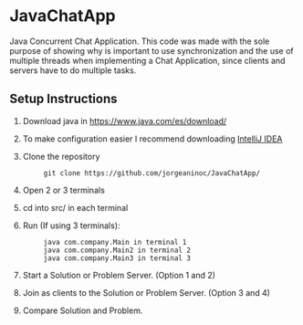 # JavaChatApp
Java Concurrent Chat Application.
This code was made with the sole purpose of showing why is important to use synchronization and the use of multiple threads when implementing a Chat Application, since clients and servers have to do multiple tasks.


## Setup Instructions
1. Download java in https://www.java.com/es/download/
2. To make configuration easier I recommend downloading [IntelliJ IDEA](https://www.jetbrains.com/idea/download/#section=windows) 
3. Clone the repository

            git clone https://github.com/jorgeaninoc/JavaChatApp/

4. Open 2 or 3 terminals
5. cd into src/ in each terminal
6. Run (If using 3 terminals):
    
            java com.company.Main in terminal 1
            java com.company.Main2 in terminal 2
            java com.company.Main3 in terminal 3
    
7. Start a Solution or Problem Server. (Option 1 and 2)
8. Join as clients to the Solution or Problem Server. (Option 3 and 4)
9. Compare Solution and Problem.
  


